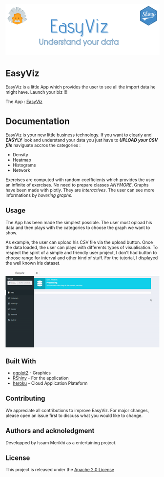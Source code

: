 <img src ="images/banner.png" width = "auto" height = "auto">

# EasyViz

EasyViz is a little App which provides the user to see all the import data he might have. Launch your biz !!!

The App : [EasyViz](https://issammerikhi.shinyapps.io/easyviz/)

# Documentation

EasyViz is your new little business technology. If you want to clearly and **EASYLY** look and understand your data you just have to **_UPLOAD your CSV file_** naviguate accros the categories :


- Density
- Heatmap
- Histograms
- Network

Exercises are computed with random coefficients which provides the user an infinite of exercises. No need to prepare classes _ANYMORE_.
Graphs have been made with plotly. They are _interactives_. The user can see more informations by _hovering graphs_.

## Usage

The App has been made the simplest possible. The user must opload his data and then plays with the categories to choose the graph we want to show.

As example, the user can upload his CSV file via the upload button. Once the data loaded, the user can plays with differents types of visualisation.
To respect the spirit of a simple and friendly user project, I don't had button to choose range for interval and other kind of stuff.
For the tutorial, I displayed the well known iris dataset.


<img src ="images/eaasyviz.gif" width = "auto" height = "auto">

## Built With

- [ggplot2](https://www.r-graph-gallery.com/) - Graphics
- [RShiny](https://rstudio.github.io/shinydashboard/) - For the application
- [heroku](https://dashboard.heroku.com/) - Cloud Application Plateform

## Contributing

We appreciate all contributions to improve EasyViz. For major changes, please open an issue first to discuss what you would like to change.


## Authors and acknoledgment

Developped by Issam Merikhi as a entertaining project.

## License

This project is released under the [Apache 2.0 License](https://github.com/IssamMerikhi/Maths78/edit/main/LICENSE)
